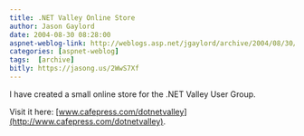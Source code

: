 ```yaml
---
title: .NET Valley Online Store
author: Jason Gaylord
date: 2004-08-30 08:28:00
aspnet-weblog-link: http://weblogs.asp.net/jgaylord/archive/2004/08/30/222605.aspx
categories: [aspnet-weblog]
tags:  [archive]
bitly: https://jasong.us/2WwS7Xf
---
```


I have created a small online store for the .NET Valley User Group.

Visit it here: [www.cafepress.com/dotnetvalley](http://www.cafepress.com/dotnetvalley).